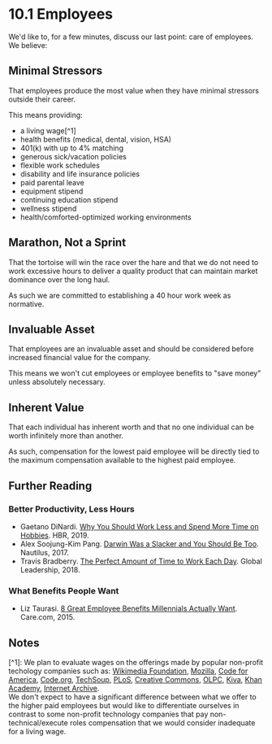 # 10.1 Employees

We'd like to, for a few minutes, discuss our last point: care of employees. We believe:

## Minimal Stressors

That employees produce the most value when they have minimal stressors outside their career.

This means providing:

* a living wage\[^1\]
* health benefits \(medical, dental, vision, HSA\)
* 401\(k\) with up to 4% matching
* generous sick/vacation policies
* flexible work schedules
* disability and life insurance policies
* paid parental leave
* equipment stipend
* continuing education stipend
* wellness stipend
* health/comforted-optimized working environments

## Marathon, Not a Sprint

That the tortoise will win the race over the hare and that we do not need to work excessive hours to deliver a quality product that can maintain market dominance over the long haul.

As such we are committed to establishing a 40 hour work week as normative. 

## Invaluable Asset

That employees are an invaluable asset and should be considered before increased financial value for the company.

This means we won't cut employees or employee benefits to "save money" unless absolutely necessary.

## Inherent Value

That each individual has inherent worth and that no one individual can be worth infinitely more than another.

As such, compensation for the lowest paid employee will be directly tied to the maximum compensation available to the highest paid employee.

## Further Reading

### Better Productivity, Less Hours

* Gaetano DiNardi. [Why You Should Work Less and Spend More Time on Hobbies](https://hbr.org/2019/02/why-you-should-work-less-and-spend-more-time-on-hobbies). HBR, 2019.
* Alex Soojung-Kim Pang. [Darwin Was a Slacker and You Should Be Too](http://nautil.us/issue/46/balance/darwin-was-a-slacker-and-you-should-be-too). Nautilus, 2017.
* Travis Bradberry. [The Perfect Amount of Time to Work Each Day](https://globalleadership.org/articles/leading-yourself/the-perfect-amount-of-time-to-work-each-day-dr-travis-bradberry/). Global Leadership, 2018.

### What Benefits People Want

* Liz Taurasi. [8 Great Employee Benefits Millennials Actually Want](https://workplace.care.com/8-great-employee-benefits-millennials-actually-want). Care.com, 2015.

## Notes

\[^1\]: We plan to evaluate wages on the offerings made by popular non-profit techology companies such as: [Wikimedia Foundation](https://www.glassdoor.com/Salary/Wikimedia-Foundation-Salaries-E38331.htm), [Mozilla](https://www.glassdoor.com/Salary/Mozilla-Salaries-E19129.htm), [Code for America](https://www.glassdoor.com/Salary/Code-for-America-Salaries-E554293.htm), [Code.org](https://www.glassdoor.com/Salary/Code-org-Salaries-E956647.htm),  [TechSoup](https://www.glassdoor.com/Salary/TechSoup-Salaries-E334218_P2.htm), [PLoS](https://www.glassdoor.com/Salary/PLOS-Salaries-E319739.htm), [Creative Commons](https://www.glassdoor.com/Salary/Creative-Commons-Salaries-E357361.htm), [OLPC](https://www.glassdoor.com/Salary/one-laptop-per-child-Salaries-E357756.htm), [Kiva](https://www.glassdoor.com/Salary/Kiva-Salaries-E436370.htm), [Khan Academy](https://www.glassdoor.com/Salary/Khan-Academy-Salaries-E452278.htm), [Internet Archive](https://www.glassdoor.com/Salary/Internet-Archive-Salaries-E267448.htm).  
We don't expect to have a significant difference between what we offer to the higher paid employees but would like to differentiate ourselves in contrast to some non-profit technology companies that pay non-technical/execute roles compensation that we would consider inadequate for a living wage.



